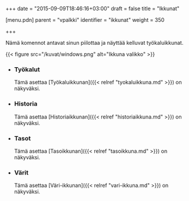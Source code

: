+++
date = "2015-09-09T18:46:16+03:00"
draft = false
title = "Ikkunat"

[menu.pdn]
	parent = "vpalkki"
	identifier = "ikkunat"
	weight = 350

+++

Nämä komennot antavat sinun piilottaa ja näyttää kelluvat työkaluikkunat.

{{< figure src="/kuvat/windows.png" alt="Ikkuna valikko" >}}

*	### Työkalut
	Tämä asettaa [Työkaluikkunan]({{< relref "tyokaluikkuna.md" >}}) on näkyväksi.
	
*	### Historia
	Tämä asettaa [Historiaikkunan]({{< relref "historiaikkuna.md" >}}) on näkyväksi.
	
*	### Tasot
	Tämä asettaa [Tasoikkunan]({{< relref "tasoikkuna.md" >}}) on näkyväksi.
	
*	### Värit
	Tämä asettaa [Väri-ikkunan]({{< relref "vari-ikkuna.md" >}}) on näkyväksi.
